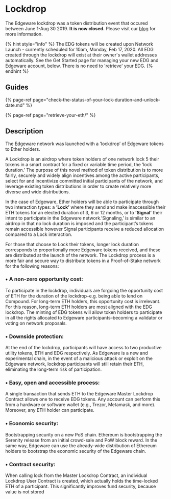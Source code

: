 # Lockdrop

The Edgeware lockdrop was a token distribution event that occured between June 1-Aug 30 2019. **It is now closed.** Please visit our [blog](https://blog.edgewa.re/) for more information.

{% hint style="info" %}
The EDG tokens will be created upon Network Launch - currently scheduled for 10am, Monday, Feb 17, 2020. All EDG created through the lockdrop will exist at their owner's wallet addresses automatically. See the Get Started page for managing your new EDG and Edgeware account, below. There is no need to 'retrieve' your EDG.
{% endhint %}

## Guides

{% page-ref page="check-the-status-of-your-lock-duration-and-unlock-date.md" %}

{% page-ref page="retrieve-your-eth/" %}

## Description

The Edgeware network was launched with a ’lockdrop’ of Edgeware tokens to Ether holders.

A Lockdrop is an airdrop where token holders of one network lock 5 their tokens in a smart contract for a fixed or variable time period, the ’lock duration.’ The purpose of this novel method of token distribution is to more fairly, securely and widely align incentives among the active participants, select for and incentivize committed initial participants of the network, and leverage existing token distributions in order to create relatively more diverse and wide distributions.

In the case of Edgeware, Ether holders will be able to participate through two interaction types: a **’Lock’** where they send and make inaccessible their ETH tokens for an elected duration of 3, 6 or 12 months, or to **’Signal’** their intent to participate in the Edgeware network.’Signaling,’ is similar to an airdrop in that no lock duration is imposed and the participant’s tokens remain accessible however Signal participants receive a reduced allocation compared to a Lock interaction.

For those that choose to Lock their tokens, longer lock duration corresponds to proportionally more Edgeware tokens received, and these are distributed at the launch of the network. The Lockdrop process is a more fair and secure way to distribute tokens in a Proof-of-Stake network for the following reasons:

### • A non-zero opportunity cost:

To participate in the lockdrop, individuals are forgoing the opportunity cost of ETH for the duration of the lockdrop–e.g. being able to lend on Compound. For long-term ETH holders, this opportunity cost is irrelevant. For this reason, long-term ETH holders are most aligned with the EDG lockdrop. The minting of EDG tokens will allow token holders to participate in all the rights allocated to Edgeware participants–becoming a validator or voting on network proposals.

### • Downside protection:

At the end of the lockdrop, participants will have access to two productive utility tokens, ETH and EDG respectively. As Edgeware is a new and experimental chain, in the event of a malicious attack or exploit on the Edgeware network, lockdrop participants will still retain their ETH, eliminating the long-term risk of participation.

### • Easy, open and accessible process:

A single transaction that sends ETH to the Edgeware Master Lockdrop Contract allows one to receive EDG tokens. Any account can perform this from a hardware or software wallet \(e.g., Trezor, Metamask, and more\). Moreover, any ETH holder can participate.

### • Economic security:

Bootstrapping security on a new PoS chain. Ethereum is bootstrapping the Serenity release from an initial crowd-sale and PoW block reward. In the same way, Edgeware can use the already-wide distribution of Ethereum holders to bootstrap the economic security of the Edgeware chain.

### • Contract security:

When calling lock from the Master Lockdrop Contract, an individual Lockdrop User Contract is created, which actually holds the time-locked ETH of a participant. This significantly improves fund security, because value is not stored


